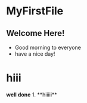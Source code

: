 # MyFirstFile
## Welcome Here!
* Good morning to everyone
* have a nice day!
<h1> hiii</h1>
<strong>well done</strong>
1. **hiiiii**
